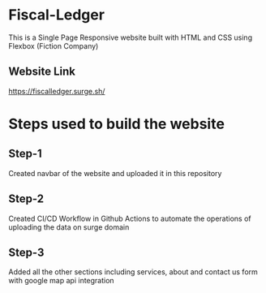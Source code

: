 # Fiscal-Ledger

This is a Single Page Responsive website built with HTML and CSS using Flexbox (Fiction Company)

## Website Link

https://fiscalledger.surge.sh/

# Steps used to build the website

## Step-1

Created navbar of the website and uploaded it in this repository

## Step-2

Created CI/CD Workflow in Github Actions to automate the operations of uploading the data on surge domain

## Step-3

Added all the other sections including services, about and contact us form with google map api integration
